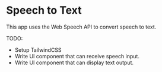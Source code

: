 
# Speech to Text

This app uses the Web Speech API to convert speech to text.


TODO:
- Setup TailwindCSS
- Write UI component that can receive speech input.
- Write UI component that can display text output.

